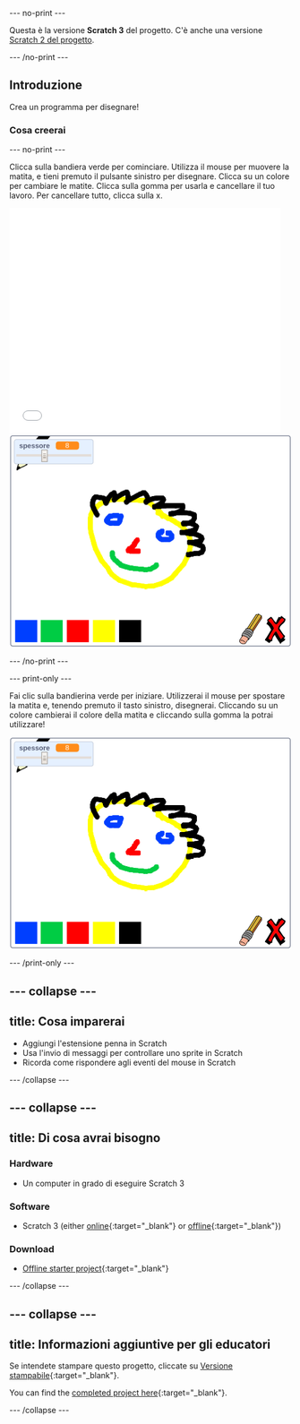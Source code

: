 \--- no-print \---

Questa è la versione **Scratch 3** del progetto. C'è anche una versione [Scratch 2 del progetto](https://projects.raspberrypi.org/en/projects/paint-box-scratch2).

\--- /no-print \---

## Introduzione

Crea un programma per disegnare!

### Cosa creerai

\--- no-print \---

Clicca sulla bandiera verde per cominciare. Utilizza il mouse per muovere la matita, e tieni premuto il pulsante sinistro per disegnare. Clicca su un colore per cambiare le matite. Clicca sulla gomma per usarla e cancellare il tuo lavoro. Per cancellare tutto, clicca sulla x.

<div class="scratch-preview">
  <iframe allowtransparency="true" width="485" height="402" src="//scratch.mit.edu/projects/embed/267243161/?autostart=false" frameborder="0" scrolling="no"></iframe>
  <img src="images/showcase.png">
</div>

\--- /no-print \---

\--- print-only \---

Fai clic sulla bandierina verde per iniziare. Utilizzerai il mouse per spostare la matita e, tenendo premuto il tasto sinistro, disegnerai. Cliccando su un colore cambierai il colore della matita e cliccando sulla gomma la potrai utilizzare!

![showcase](images/showcase.png)

\--- /print-only \---

## \--- collapse \---

## title: Cosa imparerai

+ Aggiungi l'estensione penna in Scratch
+ Usa l'invio di messaggi per controllare uno sprite in Scratch
+ Ricorda come rispondere agli eventi del mouse in Scratch

\--- /collapse \---

## \--- collapse \---

## title: Di cosa avrai bisogno

### Hardware

+ Un computer in grado di eseguire Scratch 3

### Software

+ Scratch 3 (either [online](https://rpf.io/scratchon){:target="_blank"} or [offline](https://rpf.io/scratchoff){:target="_blank"})

### Download

+ [Offline starter project](https://rpf.io/p/en/paint-box-go){:target="_blank"}

\--- /collapse \---

## \--- collapse \---

## title: Informazioni aggiuntive per gli educatori

Se intendete stampare questo progetto, cliccate su [Versione stampabile](https://projects.raspberrypi.org/en/projects/paint-box/print){:target="_blank"}.

You can find the [completed project here](https://rpf.io/p/en/paint-box-get){:target="_blank"}.

\--- /collapse \---